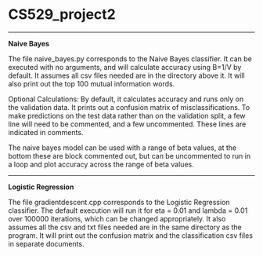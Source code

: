 # CS529_project2




------------------
**Naive Bayes**


The file naive_bayes.py corresponds to the Naive Bayes classifier. It can be executed with no arguments, and will calculate
accuracy using B=1/V by default. It assumes all csv files needed are in the directory above it. It will also print out the top 100 mutual information words.

Optional Calculations:
By default, it calculates accuracy and runs only on the validation data. It prints out a confusion matrix of misclassifications. To make predictions on the test data rather than on the validation split, a few line will need to be commented, and a few uncommented. These lines are indicated in comments.

The naive bayes model can be used with a range of beta values, at the bottom these are block commented out, but can be uncommented to run in a loop and plot accuracy across the range of beta values.


-----------------
**Logistic Regression**

The file gradientdescent.cpp corresponds to the Logistic Regression classifier. The default execution will run it for eta = 0.01 and lambda = 0.01 over 100000 iterations, which can be changed appropriately. It also assumes all the csv and txt files needed are in the same directory as the program. It will print out the confusion matrix and the classification csv files in separate documents.
